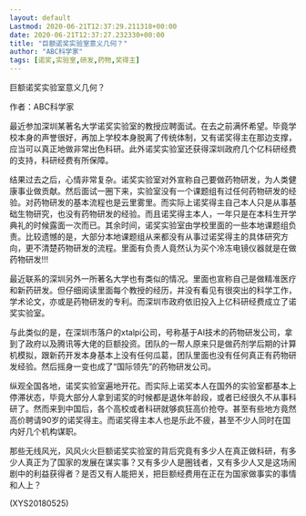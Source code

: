 ```yaml
---
layout: default
Lastmod: 2020-06-21T12:37:29.211318+00:00
date: 2020-06-21T12:37:27.232330+00:00
title: "巨额诺奖实验室意义几何？"
author: "ABC科学家"
tags: [诺奖,实验室,研发,药物,奖得主]
---
```


巨额诺奖实验室意义几何？

作者：ABC科学家

最近参加深圳某著名大学诺奖实验室的教授应聘面试。在去之前满怀希望。毕竟学校本身的声誉很好，再加上学校本身脱离了传统体制，又有诺奖得主在那边支撑，应当可以真正地做非常出色科研。此外诺奖实验室还获得深圳政府几个亿科研经费的支持，科研经费有所保障。

结果过去之后，心情非常复杂。诺奖实验室对外宣称自己要做药物研发，为人类健康事业做贡献。然后面试一圈下来，实验室没有一个课题组有过任何药物研发的经验。对药物研发的基本流程也是云里雾里。而实际上诺奖得主自己本人只是从事基础生物研究，也没有药物研发的经验。而且诺奖得主本人，一年只是在本科生开学典礼的时候露面一次而已。其余时间，诺奖实验室由学校里面的一些本地课题组负责。比较遗憾的是，大部分本地课题组从来都没有从事过诺奖得主的具体研究方向，更不清楚药物研发的流程。里面有负责人竟然认为买个冷冻电镜仪器就是在做药物研发!!!

最近联系的深圳另外一所著名大学也有类似的情况。里面也宣称自己是做精准医疗和新药研发。但仔细阅读里面每个教授的经历，并没有看见有很突出的科学工作，学术论文，亦或是药物研发的专利。而深圳市政府依旧投入上亿科研经费成立了诺奖实验室。

与此类似的是，在深圳市落户的xtalpi公司，号称基于AI技术的药物研发公司，拿到了政府以及腾讯等大佬的巨额投资。团队的一帮人原来只是做药剂学后期的计算机模拟，跟新药开发本身基本上没有任何瓜葛，团队里面也没有任何真正有药物研发经验。然后摇身一变也成了“国际领先”的药物研发公司。

纵观全国各地，诺奖实验室遍地开花。而实际上诺奖本人在国外的实验室都基本上停滞状态，毕竟大部分人拿到诺奖的时候都是退休年龄段，或者已经很久不从事科研了。然而来到中国后，各个高校或者科研就够疯狂高价抢夺。甚至有些地方竟然高价聘请90岁的诺奖得主。而诺奖得主本人也是乐此不疲，甚至不少人同时在国内好几个机构谋职。

那些无线风光，风风火火巨额诺奖实验室的背后究竟有多少人在真正做科研，有多少人真正为了国家的发展在谋实事？又有多少人是圈钱者，又有多少人又是这场闹剧中的利益获得者？是否又有人能把关，把巨额经费用在正在为国家做事实的事情和人上？

(XYS20180525)

